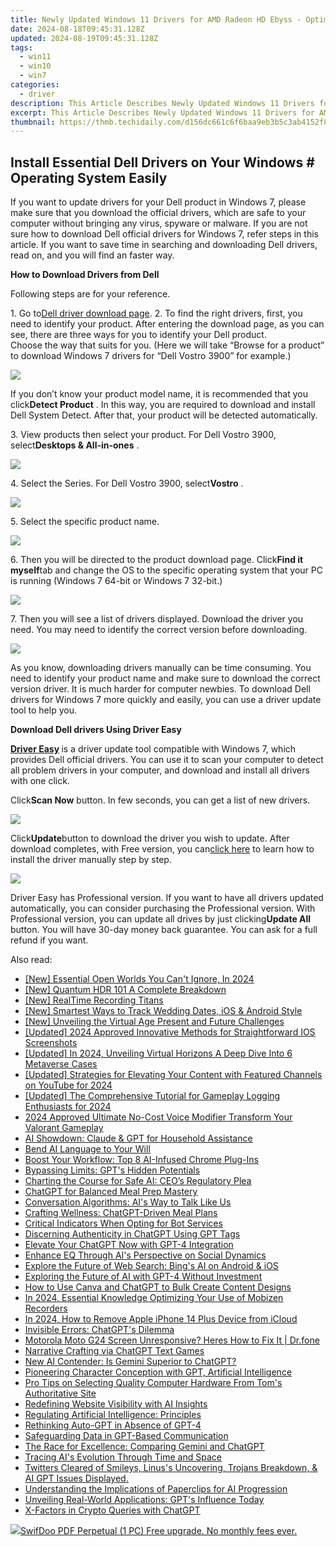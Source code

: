 ```yaml
---
title: Newly Updated Windows 11 Drivers for AMD Radeon HD Ebyss - Optimizing Performance & Stability
date: 2024-08-18T09:45:31.128Z
updated: 2024-08-19T09:45:31.128Z
tags:
  - win11
  - win10
  - win7
categories:
  - driver
description: This Article Describes Newly Updated Windows 11 Drivers for AMD Radeon HD Ebyss - Optimizing Performance & Stability
excerpt: This Article Describes Newly Updated Windows 11 Drivers for AMD Radeon HD Ebyss - Optimizing Performance & Stability
thumbnail: https://thmb.techidaily.com/d156dc661c6f6baa9eb3b5c3ab4152f8f8f4fcdc0dbe084557e36eab0ab2db64.jpeg
---
```


## Install Essential Dell Drivers on Your Windows # Operating System Easily

If you want to update drivers for your Dell product in Windows 7, please make sure that you download the official drivers, which are safe to your computer without bringing any virus, spyware or malware. If you are not sure how to download Dell official drivers for Windows 7, refer steps in this article. If you want to save time in searching and downloading Dell drivers, read on, and you will find an faster way.
  
**How to Download Drivers from Dell**
  
Following steps are for your reference.  
  
1\. Go to[Dell driver download page](https://shop-links.co/link/?exclusive=1&publisher_slug=itechdaily19598&url=http%3A%2F%2Fwww.dell.com%2Fsupport%2Fhome%2Fus%2Fen%2F19%2FProducts%2F%3Fapp%3Ddrivers).
2\. To find the right drivers, first, you need to identify your product. After entering the download page, as you can see, there are three ways for you to identify your Dell product.  
Choose the way that suits for you. (Here we will take “Browse for a product” to download Windows 7 drivers for “Dell Vostro 3900” for example.)  
  
![](https://images.drivereasy.com/wp-content/uploads/2016/05/img_5743c7c9e910d.png)
  
 If you don’t know your product model name, it is recommended that you click**Detect Product** . In this way, you are required to download and install Dell System Detect. After that, your product will be detected automatically.

3\. View products then select your product. For  Dell Vostro 3900, select**Desktops & All-in-ones** .
  
![](https://images.drivereasy.com/wp-content/uploads/2016/05/img_5743c9c8d4f02.png)
  
 4\. Select the Series. For  Dell Vostro 3900, select**Vostro** .
  
![](https://images.drivereasy.com/wp-content/uploads/2016/05/img_5743ca665b2a4.png)

5\. Select the specific product name.  
  
![](https://images.drivereasy.com/wp-content/uploads/2016/05/img_5743cb02886b7.png)

6\. Then you will be directed to the product download page. Click**Find it myself**tab and change the OS to the specific operating system that your PC is running (Windows 7 64-bit or Windows 7 32-bit.)  
  
![](https://images.drivereasy.com/wp-content/uploads/2016/05/img_5743cd44ee33b.png)
  
7\. Then you will see a list of drivers displayed. Download the driver you need. You may need to identify the correct version before downloading.
  
![](https://images.drivereasy.com/wp-content/uploads/2016/05/img_5743cdd05920a.png)

As you know, downloading drivers manually can be time consuming. You need to identify your product name and make sure to download the correct version driver. It is much harder for computer newbies. To download Dell drivers for Windows 7 more quickly and easily, you can use a driver update tool to help you.  
  
**Download Dell drivers Using Driver Easy**
  
**[Driver Easy](https://tools.techidaily.com/drivereasy/download/) [](https://tools.techidaily.com/drivereasy/download/)**  is a driver update tool compatible with Windows 7, which provides Dell official drivers. You can use it to scan your computer to detect all problem drivers in your computer, and download and install all drivers with one click.  
  
 Click**Scan Now** button. In few seconds, you can get a list of new drivers.  
  
![](https://images.drivereasy.com/wp-content/uploads/2017/04/img_5901dc0de9740.png)

Click**Update**button to download the driver you wish to update. After download completes, with Free version, you can[click here](https://tools.techidaily.com/drivereasy/download/) to learn how to install the driver manually step by step.

 ![](https://images.drivereasy.com/wp-content/uploads/2017/04/img_5901dc275d1a8.jpg)

 Driver Easy has Professional version. If you want to have all drivers updated automatically, you can consider purchasing the Professional version. With Professional version, you can update all drives by just clicking**Update All** button. You will have 30-day money back guarantee. You can ask for a full refund if you want.

<ins class="adsbygoogle"
     style="display:block"
     data-ad-format="autorelaxed"
     data-ad-client="ca-pub-7571918770474297"
     data-ad-slot="1223367746"></ins>



<ins class="adsbygoogle"
     style="display:block"
     data-ad-client="ca-pub-7571918770474297"
     data-ad-slot="8358498916"
     data-ad-format="auto"
     data-full-width-responsive="true"></ins>

<span class="atpl-alsoreadstyle">Also read:</span>
<div><ul>
<li><a href="https://screen-recording.techidaily.com/new-essential-open-worlds-you-cant-ignore-in-2024/"><u>[New] Essential Open Worlds You Can't Ignore, In 2024</u></a></li>
<li><a href="https://extra-skills.techidaily.com/new-quantum-hdr-101-a-complete-breakdown/"><u>[New] Quantum HDR 101  A Complete Breakdown</u></a></li>
<li><a href="https://screen-recording.techidaily.com/new-realtime-recording-titans/"><u>[New] RealTime Recording Titans</u></a></li>
<li><a href="https://extra-approaches.techidaily.com/new-smartest-ways-to-track-wedding-dates-ios-and-android-style/"><u>[New] Smartest Ways to Track Wedding Dates, iOS & Android Style</u></a></li>
<li><a href="https://some-guidance.techidaily.com/new-unveiling-the-virtual-age-present-and-future-challenges/"><u>[New] Unveiling the Virtual Age  Present and Future Challenges</u></a></li>
<li><a href="https://screen-activity-recording.techidaily.com/updated-2024-approved-innovative-methods-for-straightforward-ios-screenshots/"><u>[Updated] 2024 Approved  Innovative Methods for Straightforward IOS Screenshots</u></a></li>
<li><a href="https://fox-hovers.techidaily.com/updated-in-2024-unveiling-virtual-horizons-a-deep-dive-into-6-metaverse-cases/"><u>[Updated] In 2024, Unveiling Virtual Horizons  A Deep Dive Into 6 Metaverse Cases</u></a></li>
<li><a href="https://youtube-tips.techidaily.com/ed-strategies-for-elevating-your-content-with-featured-channels-on-youtube-for-2024/"><u>[Updated] Strategies for Elevating Your Content with Featured Channels on YouTube for 2024</u></a></li>
<li><a href="https://screen-activity-recording.techidaily.com/updated-the-comprehensive-tutorial-for-gameplay-logging-enthusiasts-for-2024/"><u>[Updated] The Comprehensive Tutorial for Gameplay Logging Enthusiasts for 2024</u></a></li>
<li><a href="https://some-guidance.techidaily.com/2024-approved-ultimate-no-cost-voice-modifier-transform-your-valorant-gameplay/"><u>2024 Approved  Ultimate No-Cost Voice Modifier  Transform Your Valorant Gameplay</u></a></li>
<li><a href="https://tech-savvy.techidaily.com/ai-showdown-claude-and-gpt-for-household-assistance/"><u>AI Showdown: Claude & GPT for Household Assistance</u></a></li>
<li><a href="https://tech-savvy.techidaily.com/bend-ai-language-to-your-will/"><u>Bend AI Language to Your Will</u></a></li>
<li><a href="https://tech-savvy.techidaily.com/boost-your-workflow-top-8-ai-infused-chrome-plug-ins/"><u>Boost Your Workflow: Top 8 AI-Infused Chrome Plug-Ins</u></a></li>
<li><a href="https://tech-savvy.techidaily.com/bypassing-limits-gpts-hidden-potentials/"><u>Bypassing Limits: GPT's Hidden Potentials</u></a></li>
<li><a href="https://tech-savvy.techidaily.com/charting-the-course-for-safe-ai-ceos-regulatory-plea/"><u>Charting the Course for Safe AI: CEO’s Regulatory Plea</u></a></li>
<li><a href="https://tech-savvy.techidaily.com/chatgpt-for-balanced-meal-prep-mastery/"><u>ChatGPT for Balanced Meal Prep Mastery</u></a></li>
<li><a href="https://tech-savvy.techidaily.com/conversation-algorithms-ais-way-to-talk-like-us/"><u>Conversation Algorithms: AI's Way to Talk Like Us</u></a></li>
<li><a href="https://tech-savvy.techidaily.com/crafting-wellness-chatgpt-driven-meal-plans/"><u>Crafting Wellness: ChatGPT-Driven Meal Plans</u></a></li>
<li><a href="https://tech-savvy.techidaily.com/critical-indicators-when-opting-for-bot-services/"><u>Critical Indicators When Opting for Bot Services</u></a></li>
<li><a href="https://tech-savvy.techidaily.com/discerning-authenticity-in-chatgpt-using-gpt-tags/"><u>Discerning Authenticity in ChatGPT Using GPT Tags</u></a></li>
<li><a href="https://tech-savvy.techidaily.com/elevate-your-chatgpt-now-with-gpt-4-integration/"><u>Elevate Your ChatGPT Now with GPT-4 Integration</u></a></li>
<li><a href="https://tech-savvy.techidaily.com/enhance-eq-through-ais-perspective-on-social-dynamics/"><u>Enhance EQ Through AI's Perspective on Social Dynamics</u></a></li>
<li><a href="https://tech-savvy.techidaily.com/explore-the-future-of-web-search-bings-ai-on-android-and-ios/"><u>Explore the Future of Web Search: Bing's AI on Android & iOS</u></a></li>
<li><a href="https://tech-savvy.techidaily.com/exploring-the-future-of-ai-with-gpt-4-without-investment/"><u>Exploring the Future of AI with GPT-4 Without Investment</u></a></li>
<li><a href="https://tech-savvy.techidaily.com/how-to-use-canva-and-chatgpt-to-bulk-create-content-designs/"><u>How to Use Canva and ChatGPT to Bulk Create Content Designs</u></a></li>
<li><a href="https://screen-capture.techidaily.com/in-2024-essential-knowledge-optimizing-your-use-of-mobizen-recorders/"><u>In 2024, Essential Knowledge  Optimizing Your Use of Mobizen Recorders</u></a></li>
<li><a href="https://apple-account.techidaily.com/in-2024-how-to-remove-apple-iphone-14-plus-device-from-icloud-by-drfone-ios/"><u>In 2024, How to Remove Apple iPhone 14 Plus Device from iCloud</u></a></li>
<li><a href="https://tech-savvy.techidaily.com/invisible-errors-chatgpts-dilemma/"><u>Invisible Errors: ChatGPT's Dilemma</u></a></li>
<li><a href="https://fix-guide.techidaily.com/motorola-moto-g24-screen-unresponsive-heres-how-to-fix-it-drfone-by-drfone-fix-android-problems-fix-android-problems/"><u>Motorola Moto G24 Screen Unresponsive? Heres How to Fix It | Dr.fone</u></a></li>
<li><a href="https://tech-savvy.techidaily.com/narrative-crafting-via-chatgpt-text-games/"><u>Narrative Crafting via ChatGPT Text Games</u></a></li>
<li><a href="https://tech-savvy.techidaily.com/new-ai-contender-is-gemini-superior-to-chatgpt/"><u>New AI Contender: Is Gemini Superior to ChatGPT?</u></a></li>
<li><a href="https://tech-savvy.techidaily.com/pioneering-character-conception-with-gpt-artificial-intelligence/"><u>Pioneering Character Conception with GPT, Artificial Intelligence</u></a></li>
<li><a href="https://tech-savvy.techidaily.com/pro-tips-on-selecting-quality-computer-hardware-from-toms-authoritative-site/"><u>Pro Tips on Selecting Quality Computer Hardware From Tom's Authoritative Site</u></a></li>
<li><a href="https://tech-savvy.techidaily.com/redefining-website-visibility-with-ai-insights/"><u>Redefining Website Visibility with AI Insights</u></a></li>
<li><a href="https://tech-savvy.techidaily.com/regulating-artificial-intelligence-principles/"><u>Regulating Artificial Intelligence: Principles</u></a></li>
<li><a href="https://tech-savvy.techidaily.com/rethinking-auto-gpt-in-absence-of-gpt-4/"><u>Rethinking Auto-GPT in Absence of GPT-4</u></a></li>
<li><a href="https://tech-savvy.techidaily.com/safeguarding-data-in-gpt-based-communication/"><u>Safeguarding Data in GPT-Based Communication</u></a></li>
<li><a href="https://tech-savvy.techidaily.com/the-race-for-excellence-comparing-gemini-and-chatgpt/"><u>The Race for Excellence: Comparing Gemini and ChatGPT</u></a></li>
<li><a href="https://tech-savvy.techidaily.com/tracing-ais-evolution-through-time-and-space/"><u>Tracing AI's Evolution Through Time and Space</u></a></li>
<li><a href="https://tech-savvy.techidaily.com/twitters-cleared-of-smileys-linuss-uncovering-trojans-breakdown-and-ai-gpt-issues-displayed/"><u>Twitters Cleared of Smileys, Linus's Uncovering, Trojans Breakdown, & AI GPT Issues Displayed.</u></a></li>
<li><a href="https://tech-savvy.techidaily.com/understanding-the-implications-of-paperclips-for-ai-progression/"><u>Understanding the Implications of Paperclips for AI Progression</u></a></li>
<li><a href="https://tech-savvy.techidaily.com/unveiling-real-world-applications-gpts-influence-today/"><u>Unveiling Real-World Applications: GPT's Influence Today</u></a></li>
<li><a href="https://tech-savvy.techidaily.com/x-factors-in-crypto-queries-with-chatgpt/"><u>X-Factors in Crypto Queries with ChatGPT</u></a></li>
</ul></div>

<!-- affiliate ads begin -->
<a href="https://purchase.swifdoo.com/order/checkout.php?PRODS=40002162&QTY=1&AFFILIATE=108875&CART=1"><img src="https://secure.avangate.com/images/merchant/8b932759a5a04ddb34bf79e3f9072e4b/products/1_Product%20box%20white-1024x1024.png" border="0">SwifDoo PDF Perpetual (1 PC) Free upgrade. No monthly fees ever. 
</a>
<!-- affiliate ads end -->